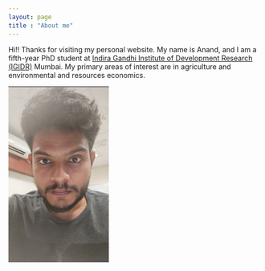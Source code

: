 ```yaml
---
layout: page
title : "About me"
---
```


Hi!! Thanks for visiting my personal website. My name is Anand, and I am a fifth-year PhD student at [Indira Gandhi Institute of Development Research (IGIDR)](http://www.igidr.ac.in/) Mumbai. My primary areas of interest are in agriculture and environmental and resources economics.

<!-- style="width:200px;height:300px;" -->
<img src="/assets/images/anand.jpg" alt="Anand's Photo" style="width:200px;height:auto;">
